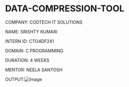 # DATA-COMPRESSION-TOOL

COMPANY: CODTECH IT SOLUTIONS

NAME: SRISHTY KUMARI

INTERN ID: CTO4DF241

DOMAIN: C PROGRAMMING

DURATION: 4 WEEKS

MENTOR: NEELA SANTOSH

OUTPUT:![Image](https://github.com/user-attachments/assets/2584f5e4-59cb-417a-9376-6e2df49defd1)
